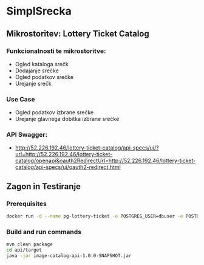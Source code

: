 # SimplSrecka

## Mikrostoritev: Lottery Ticket Catalog

### Funkcionalnosti te mikrostoritve:
* Ogled kataloga srečk
* Dodajanje srečke
* Ogled podatkov srečke
* Urejanje srečk

### Use Case
* Ogled podatkov izbrane srečke
* Urejanje glavnega dobitka izbrane srečke

### API Swagger:
* http://52.226.192.46/lottery-ticket-catalog/api-specs/ui/?url=http://52.226.192.46/lottery-ticket-catalog/openapi&oauth2RedirectUrl=http://52.226.192.46/lottery-ticket-catalog/api-specs/ui/oauth2-redirect.html


## Zagon in Testiranje

### Prerequisites

```bash
docker run -d --name pg-lottery-ticket -e POSTGRES_USER=dbuser -e POSTGRES_PASSWORD=postgres -e POSTGRES_DB=lottery-ticket -p 5432:5432 postgres:13
```

### Build and run commands
```bash
mvn clean package
cd api/target
java -jar image-catalog-api-1.0.0-SNAPSHOT.jar
```


